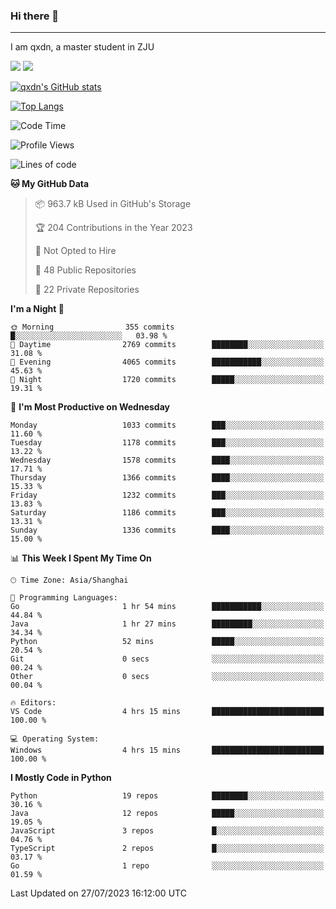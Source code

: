 ### Hi there 👋
---

I am qxdn, a master student in ZJU

[![](https://img.shields.io/badge/blog-qxdn-brightgreen?style=for-the-badge&logo=hexo)](https://qianxu.run) [![](https://img.shields.io/badge/bilibili-qxdn-ff69b4?style=for-the-badge&logo=Bilibili)](https://space.bilibili.com/11674667)


[![qxdn's GitHub stats](https://github-readme-stats.vercel.app/api?username=qxdn&count_private=true&show_icons=true)](https://github.com/qxdn)

[![Top Langs](https://github-readme-stats.vercel.app/api/top-langs/?username=qxdn&layout=compact)](https://github.com/qxdn)

<!--START_SECTION:waka-->
![Code Time](http://img.shields.io/badge/Code%20Time-1%2C061%20hrs%2032%20mins-blue)

![Profile Views](http://img.shields.io/badge/Profile%20Views-0-blue)

![Lines of code](https://img.shields.io/badge/From%20Hello%20World%20I%27ve%20Written-10.7%20million%20lines%20of%20code-blue)

**🐱 My GitHub Data** 

> 📦 963.7 kB Used in GitHub's Storage 
 > 
> 🏆 204 Contributions in the Year 2023
 > 
> 🚫 Not Opted to Hire
 > 
> 📜 48 Public Repositories 
 > 
> 🔑 22 Private Repositories 
 > 
**I'm a Night 🦉** 

```text
🌞 Morning                355 commits         █░░░░░░░░░░░░░░░░░░░░░░░░   03.98 % 
🌆 Daytime                2769 commits        ████████░░░░░░░░░░░░░░░░░   31.08 % 
🌃 Evening                4065 commits        ███████████░░░░░░░░░░░░░░   45.63 % 
🌙 Night                  1720 commits        █████░░░░░░░░░░░░░░░░░░░░   19.31 % 
```
📅 **I'm Most Productive on Wednesday** 

```text
Monday                   1033 commits        ███░░░░░░░░░░░░░░░░░░░░░░   11.60 % 
Tuesday                  1178 commits        ███░░░░░░░░░░░░░░░░░░░░░░   13.22 % 
Wednesday                1578 commits        ████░░░░░░░░░░░░░░░░░░░░░   17.71 % 
Thursday                 1366 commits        ████░░░░░░░░░░░░░░░░░░░░░   15.33 % 
Friday                   1232 commits        ███░░░░░░░░░░░░░░░░░░░░░░   13.83 % 
Saturday                 1186 commits        ███░░░░░░░░░░░░░░░░░░░░░░   13.31 % 
Sunday                   1336 commits        ████░░░░░░░░░░░░░░░░░░░░░   15.00 % 
```


📊 **This Week I Spent My Time On** 

```text
🕑︎ Time Zone: Asia/Shanghai

💬 Programming Languages: 
Go                       1 hr 54 mins        ███████████░░░░░░░░░░░░░░   44.84 % 
Java                     1 hr 27 mins        █████████░░░░░░░░░░░░░░░░   34.34 % 
Python                   52 mins             █████░░░░░░░░░░░░░░░░░░░░   20.54 % 
Git                      0 secs              ░░░░░░░░░░░░░░░░░░░░░░░░░   00.24 % 
Other                    0 secs              ░░░░░░░░░░░░░░░░░░░░░░░░░   00.04 % 

🔥 Editors: 
VS Code                  4 hrs 15 mins       █████████████████████████   100.00 % 

💻 Operating System: 
Windows                  4 hrs 15 mins       █████████████████████████   100.00 % 
```

**I Mostly Code in Python** 

```text
Python                   19 repos            ████████░░░░░░░░░░░░░░░░░   30.16 % 
Java                     12 repos            █████░░░░░░░░░░░░░░░░░░░░   19.05 % 
JavaScript               3 repos             █░░░░░░░░░░░░░░░░░░░░░░░░   04.76 % 
TypeScript               2 repos             █░░░░░░░░░░░░░░░░░░░░░░░░   03.17 % 
Go                       1 repo              ░░░░░░░░░░░░░░░░░░░░░░░░░   01.59 % 
```




 Last Updated on 27/07/2023 16:12:00 UTC
<!--END_SECTION:waka-->

<!--
**qxdn/qxdn** is a ✨ _special_ ✨ repository because its `README.md` (this file) appears on your GitHub profile.

Here are some ideas to get you started:

- 🔭 I’m currently working on ...
- 🌱 I’m currently learning ...
- 👯 I’m looking to collaborate on ...
- 🤔 I’m looking for help with ...
- 💬 Ask me about ...
- 📫 How to reach me: ...
- 😄 Pronouns: ...
- ⚡ Fun fact: ...
-->
